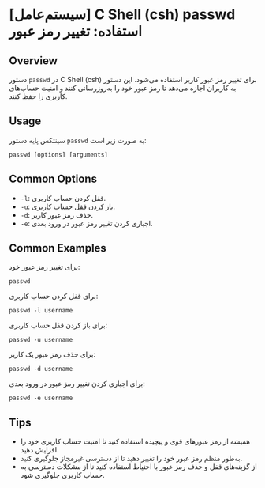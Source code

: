 # [سیستم‌عامل] C Shell (csh) passwd استفاده: تغییر رمز عبور

## Overview
دستور `passwd` در C Shell (csh) برای تغییر رمز عبور کاربر استفاده می‌شود. این دستور به کاربران اجازه می‌دهد تا رمز عبور خود را به‌روزرسانی کنند و امنیت حساب‌های کاربری را حفظ کنند.

## Usage
سینتکس پایه دستور `passwd` به صورت زیر است:

```
passwd [options] [arguments]
```

## Common Options
- `-l`: قفل کردن حساب کاربری.
- `-u`: باز کردن قفل حساب کاربری.
- `-d`: حذف رمز عبور کاربر.
- `-e`: اجباری کردن تغییر رمز عبور در ورود بعدی.

## Common Examples
برای تغییر رمز عبور خود:

```
passwd
```

برای قفل کردن حساب کاربری:

```
passwd -l username
```

برای باز کردن قفل حساب کاربری:

```
passwd -u username
```

برای حذف رمز عبور یک کاربر:

```
passwd -d username
```

برای اجباری کردن تغییر رمز عبور در ورود بعدی:

```
passwd -e username
```

## Tips
- همیشه از رمز عبورهای قوی و پیچیده استفاده کنید تا امنیت حساب کاربری خود را افزایش دهید.
- به‌طور منظم رمز عبور خود را تغییر دهید تا از دسترسی غیرمجاز جلوگیری کنید.
- از گزینه‌های قفل و حذف رمز عبور با احتیاط استفاده کنید تا از مشکلات دسترسی به حساب کاربری جلوگیری شود.